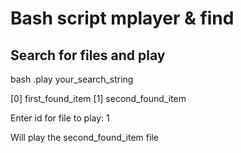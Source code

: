 # Bash script mplayer & find

## Search for files and play
bash .play your_search_string

[0] first_found_item
[1] second_found_item

Enter id for file to play: 1 

Will play the second_found_item file
